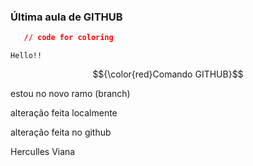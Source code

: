 ### Última aula de GITHUB

```json
   // code for coloring
```

`Hello!! `

$${\color{red}Comando GITHUB}$$



estou no novo ramo (branch)

alteração feita localmente

alteração feita no github




Herculles Viana
